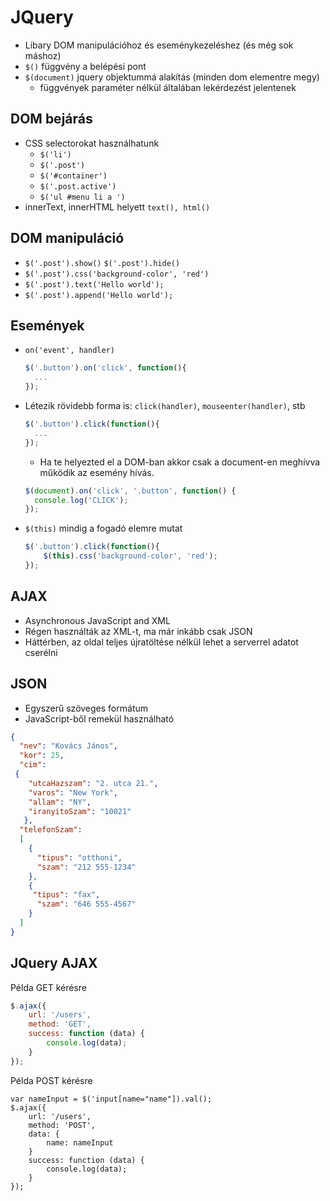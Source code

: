 # JQuery
- Libary DOM manipulációhoz és eseménykezeléshez (és még sok máshoz)
- `$()` függvény a belépési pont
- `$(document)` jquery objektummá alakítás (minden dom elementre megy)
  - függvények paraméter nélkül általában lekérdezést jelentenek 

## DOM bejárás
- CSS selectorokat használhatunk
  - `$('li')`
  - `$('.post')`
  - `$('#container')`
  - `$('.post.active')`
  - `$('ul #menu li a ')`
- innerText, innerHTML helyett `text(), html()`

## DOM manipuláció
- `$('.post').show()`  `$('.post').hide()`
- `$('.post').css('background-color', 'red')`
- `$('.post').text('Hello world');`
- `$('.post').append('Hello world');`


## Események
- `on('event', handler)`

  ```javascript
  $('.button').on('click', function(){
  	...
  });
  ```

- Létezik rövidebb forma is: `click(handler)`, `mouseenter(handler)`, stb

  ```javascript
  $('.button').click(function(){
  	...
  });
  ```
  - Ha te helyezted el a DOM-ban akkor csak a document-en meghívva működik az esemény hívás.
  ```javascript
  $(document).on('click', '.button', function() {
    console.log('CLICK');
  });
  ```

- `$(this)` mindig a fogadó elemre mutat

  ```javascript
  $('.button').click(function(){
      $(this).css('background-color', 'red');
  });
  ```


## AJAX
- Asynchronous JavaScript and XML
- Régen használták az XML-t, ma már inkább csak JSON
- Háttérben, az oldal teljes újratöltése nélkül lehet a serverrel adatot cserélni

## JSON
- Egyszerű szöveges formátum
- JavaScript-ből remekül használható

```json
{
  "nev": "Kovács János",
  "kor": 25,
  "cim":
 {
    "utcaHazszam": "2. utca 21.",
    "varos": "New York",
    "allam": "NY",
    "iranyitoSzam": "10021"
   },
  "telefonSzam":
  [
    {
      "tipus": "otthoni",
      "szam": "212 555-1234"
    },
    {
     "tipus": "fax",
      "szam": "646 555-4567"
    }
  ]
}
```

## JQuery AJAX

Példa GET kérésre

```javascript
$.ajax({
    url: '/users',
    method: 'GET',
    success: function (data) {
        console.log(data);
    }
});
```

Példa POST kérésre

```
var nameInput = $('input[name="name"]).val();
$.ajax({
    url: '/users',
    method: 'POST',
    data: {
        name: nameInput
    }
    success: function (data) {
        console.log(data);
    }
});
```


